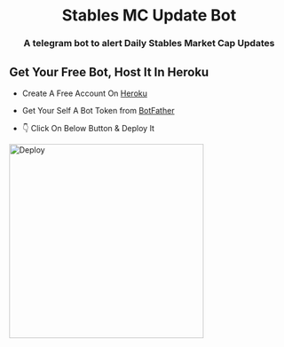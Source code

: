 <h1 align="center">Stables MC Update Bot</h1>
<h3 align="center">A telegram bot to alert Daily Stables Market Cap Updates</h3>

<h2>Get Your Free Bot, Host It In Heroku</h2>

- Create A Free Account On [Heroku](heroku.com)

- Get Your Self A Bot Token from [BotFather](https://t.me/BotFather)

- 👇 Click On Below Button & Deploy It

<a href="https://heroku.com/deploy?template=https://github.com/savadam/stables_mc_bot">
  <img src="https://www.herokucdn.com/deploy/button.svg" alt="Deploy" width=350>
</a>